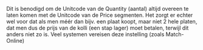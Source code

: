 Dit is benodigd om de Unitcode van de Quantity (aantal) altijd overeen te laten komen met de Unitcode van de Price segmenten. Het zorgt er echter wel voor dat als men méér dan bijv. een plaat koopt, maar niet 2 hele platen, dat men dus de prijs van de kolli (een stap lager) moet betalen, terwijl dit anders niet zo is. Veel systemen vereisen deze instelling (zoals Match-Online)